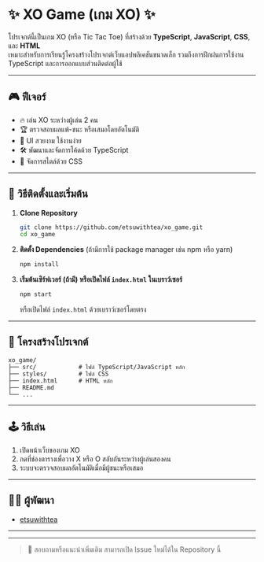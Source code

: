# ✨ XO Game (เกม XO) ✨

โปรเจกต์นี้เป็นเกม XO (หรือ Tic Tac Toe) ที่สร้างด้วย **TypeScript**, **JavaScript**, **CSS**, และ **HTML**  
เหมาะสำหรับการเรียนรู้โครงสร้างโปรเจกต์เว็บแอปพลิเคชันขนาดเล็ก รวมถึงการฝึกฝนการใช้งาน TypeScript และการออกแบบส่วนติดต่อผู้ใช้

---

## 🎮 ฟีเจอร์

- 🔥 เล่น XO ระหว่างผู้เล่น 2 คน
- 🏆 ตรวจสอบผลแพ้-ชนะ หรือเสมอโดยอัตโนมัติ
- 🎨 UI สวยงาม ใช้งานง่าย
- 🛠️ พัฒนาและจัดการโค้ดด้วย TypeScript
- 💅 จัดการสไตล์ด้วย CSS

---

## 🚀 วิธีติดตั้งและเริ่มต้น

1. **Clone Repository**
    ```bash
    git clone https://github.com/etsuwithtea/xo_game.git
    cd xo_game
    ```

2. **ติดตั้ง Dependencies** (ถ้ามีการใช้ package manager เช่น npm หรือ yarn)
    ```bash
    npm install
    ```

3. **เริ่มต้นเซิร์ฟเวอร์ (ถ้ามี) หรือเปิดไฟล์ `index.html` ในเบราว์เซอร์**
    ```bash
    npm start
    ```
    หรือเปิดไฟล์ `index.html` ด้วยเบราว์เซอร์โดยตรง

---

## 📁 โครงสร้างโปรเจกต์

```
xo_game/
├── src/            # ไฟล์ TypeScript/JavaScript หลัก
├── styles/         # ไฟล์ CSS
├── index.html      # HTML หลัก
├── README.md
└── ...
```

---

## 🕹️ วิธีเล่น

1. เปิดหน้าเว็บของเกม XO
2. กดที่ช่องตารางเพื่อวาง X หรือ O สลับกันระหว่างผู้เล่นสองคน
3. ระบบจะตรวจสอบผลอัตโนมัติเมื่อมีผู้ชนะหรือเสมอ

---

## 👨‍💻 ผู้พัฒนา

- [etsuwithtea](https://github.com/etsuwithtea)

---

---

> 💬 สอบถามหรือแนะนำเพิ่มเติม สามารถเปิด Issue ใหม่ได้ใน Repository นี้
